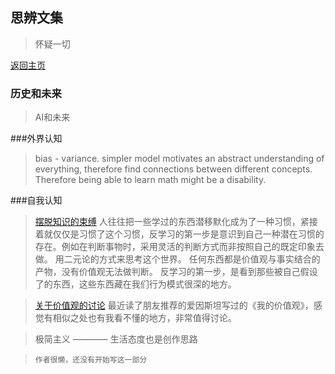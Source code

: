 ## 思辨文集

> 怀疑一切

[返回主页](README.md)






### 历史和未来

> AI和未来




###外界认知

> bias - variance. simpler model motivates an abstract understanding of everything, therefore find connections between different concepts. Therefore being able to learn math might be a disability. 

> 


###自我认知

> [摆脱知识的束缚](Jan/0114.md)
人往往把一些学过的东西潜移默化成为了一种习惯，紧接着就仅仅是习惯了这个习惯，反学习的第一步是意识到自己一种潜在习惯的存在。例如在判断事物时，采用灵活的判断方式而非按照自己的既定印象去做。  用二元论的方式来思考这个世界。 任何东西都是价值观与事实结合的产物，没有价值观无法做判断。  反学习的第一步，是看到那些被自己假设了的东西，这些东西藏在我们行为模式很深的地方。

> [关于价值观的讨论](Jan/0120.md)
最近读了朋友推荐的爱因斯坦写过的《我的价值观》，感觉有相似之处也有我看不懂的地方，非常值得讨论。

> 极简主义 ———— 生活态度也是创作思路

> ```作者很懒，还没有开始写这一部分```
